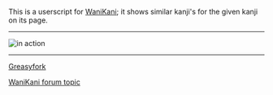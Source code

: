 This is a userscript for [WaniKani](https://www.wanikani.com); it shows similar kanji's for the given kanji on its page.

---

![in action](https://greasyfork.org/system/screenshots/screenshots/000/001/259/original/wk_similar_kanji.png?1435268415)

---

[Greasyfork](https://greasyfork.org/en/scripts/10635-wanikani-similar-kanji)

[WaniKani forum topic](https://www.wanikani.com/chat/api-and-third-party-apps/9109)
